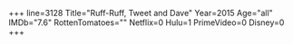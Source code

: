 +++
line=3128
Title="Ruff-Ruff, Tweet and Dave"
Year=2015
Age="all"
IMDb="7.6"
RottenTomatoes=""
Netflix=0
Hulu=1
PrimeVideo=0
Disney=0
+++

